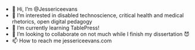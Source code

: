 - 👋 Hi, I’m @Jessericeevans
- 👀 I’m interested in disabled technoscience, critical health and medical rhetorics, open digital pedagogy
- 🌱 I’m currently learning TablePress! 
- 💞️ I’m looking to collaborate on not much while I finish my dissertation 😈
- 📫 How to reach me jessericeevans.com

<!---
Jessericeevans/Jessericeevans is a ✨ special ✨ repository because its `README.md` (this file) appears on your GitHub profile.
You can click the Preview link to take a look at your changes.
--->
